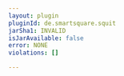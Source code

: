 ```yaml
---
layout: plugin
pluginId: de.smartsquare.squit
jarSha1: INVALID
isJarAvailable: false
error: NONE
violations: []

---
```

